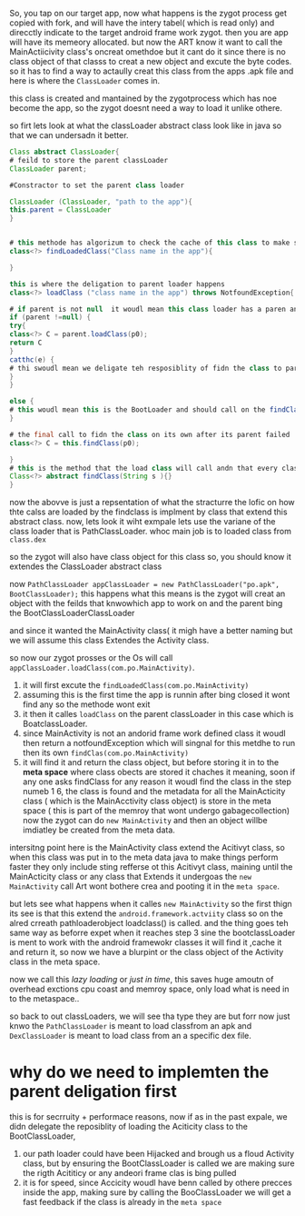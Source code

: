 So, you tap on our target app, now what happens is the zygot process get copied with fork,  and will have the intery tabel( which is read only) and direcctly indicate to the target android frame work zygot.
then you are app will have its memeory allocated. but now the ART know it want to call the MainActiicivity class's oncreat omethdoe but it cant do it since there is no class object of that classs to creat a new object and
excute the byte codes. so it has to find a way to actaully creat this class from the apps .apk file and here is where the `ClassLoader` comes in.

this class is created and mantained by the zygotprocess which has noe become the app, so the zygot doesnt need a way to load it unlike othere.

so firt lets look at what the classLoader abstract class look like in java so that we can undersadn it better.

```java
Class abstract ClassLoader{
# feild to store the parent classLoader
ClassLoader parent;

#Constractor to set the parent class loader

ClassLoader (ClassLoader, "path to the app"){
this.parent = ClassLoader
}


# this methode has algorizum to check the cache of this class to make sure if the class had been loaded before and returns the class
class<?> findLoadedClass("Class name in the app"){

}

this is where the deligation to parent loader happens
class<?> loadClass ("class name in the app") throws NotfoundException{

# if parent is not null  it woudl mean this class loader has a paren and is not the BottLoader( the loader that loads class form the know android frame work)
if (parent !=null) {
try{
class<?> C = parent.loadClass(p0);
return C
}
catthc(e) {
# thi swoudl mean we deligate teh resposiblity of fidn the class to parent loader but it has rhough the classNotFoundException that is nto a bigie thsi catch will solow that silentl
}
}

else {
# this woudl mean this is the BootLoader and should call on the findClass() ASAP; it has no one ot delfgate the requist to
}

# the final call to fidn the class on its own after its parent failed
class<?> C = this.findClass(p0);

}
# this is the method that the load class will call andn that every classLoader wenna be class shoudl provide a concreat emplimentation on how to find the class
Class<?> abstract findClass(String s ){}
}
```

now the abovve is just a repsentation of what the stracturre the lofic on how thte calss are loaded by the findclass is implment by class that extend this abstract class. now, 
lets look it wiht exmpale lets use the variane of the class loader that is PathClassLoader. whoc main job is to loaded class from `class.dex `  

so the zygot will also have class object for this class so, you should know it extendes the ClassLoader abstract class

now
```PathClassLoader appClassLoader = new PathClassLoader("po.apk", BootClassLoader);```
this happens what this means is the zygot will creat an object with the feilds that knwowhich app to work on and the parent bing the BootClassLoaderClassLoader 

and since it wanted the MainActivity class( it migh have a better naming but we will assume this class Extendes the Activity class.

so now our zygot prosses or the Os will call `appClassLoader.loadClass(com.po.MainActivity)`.
1. it will first excute the `findLoadedClass(com.po.MainActivity)`
2. assuming this is the first time the app is runnin after bing closed it wont find any so the methode wont exit
3. it then it calles `loadClass` on the parent classLoader in this case which is BoatclassLoader.
4. since MainActivity is not an andorid frame work defined class it woudl then return a notfoundException which will singnal for this metdhe to run then its own `findClas(com.po.MainActivity)`
5. it will find it and return the class object, but before storing it in to the **meta space** where class obects are stored it chaches it meaning, soon if any one asks findClass for any reason it woudl find the
class in the step numeb 1
6, the class is found and the metadata for all the MainActicity class ( which is the MainAcctivity class object) is store in the meta space ( this  is part of the memroy that wont undergo gabagecollection)
now the zygot can do `new MainActivity` and then an object willbe imdiatley be created from the meta data.

intersitng point here is the MainActivity class extend the Acitivyt class, so when this class was put in to the meta data java to make things perform faster they only include sting refferse ot this Acitivyt class, 
maining until the MainActicity class or any class that Extends it undergoas the `new MainActivity` call Art wont bothere crea and pooting it in the `meta space`.

but lets see what happens when it calles `new MainActivity`
so the first thign its see is that this extend the `android.framework.actviity` class so on the alred crreath pathloaderobject loadclass() is called. and the thing goes teh same way as beforre expet when it reaches
step 3 sine the bootclassLoader is ment to work with the android framewokr classes it will find it ,cache it and return it, so now we have a blurpint or the class object of the Activity class in the meta space.

now we call this *lazy loading* or *just in time*, this saves huge amoutn of overhead exctions cpu coast and memroy space, only load what is need in to the metaspace..

so back to out classLoaders,
we will see tha type they are
but forr now just knwo the `PathClassLoader` is meant to load classfrom an apk
and `DexClassLoader` is meant to load class from an a specific dex file.

# why do we need to implemten the parent deligation first
this is for secrruity + performace reasons, now if as in the past expale, we didn delegate the reposiblity of loading the Aciticity class to the BootClassLoader, 
1. our path loader could have been Hijacked and brough us a floud Activity class, but by ensuring the BootClassLoader is called we are making sure the rigth Acititicy or any andeori frame clas is bing pulled
2. it is for speed, since Accicity woudl have benn called by othere precces inside the app, making sure by calling the BooClassLoader we will get a fast feedback if the class is already in the `meta space`

